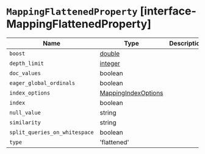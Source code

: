 # `MappingFlattenedProperty` [interface-MappingFlattenedProperty]

| Name | Type | Description |
| - | - | - |
| `boost` | [double](./double.md) | &nbsp; |
| `depth_limit` | [integer](./integer.md) | &nbsp; |
| `doc_values` | boolean | &nbsp; |
| `eager_global_ordinals` | boolean | &nbsp; |
| `index_options` | [MappingIndexOptions](./MappingIndexOptions.md) | &nbsp; |
| `index` | boolean | &nbsp; |
| `null_value` | string | &nbsp; |
| `similarity` | string | &nbsp; |
| `split_queries_on_whitespace` | boolean | &nbsp; |
| `type` | 'flattened' | &nbsp; |

